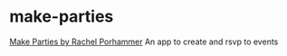 # make-parties
[Make Parties by Rachel Porhammer](https://make-parties-rp.herokuapp.com/)
An app to create and rsvp to events

